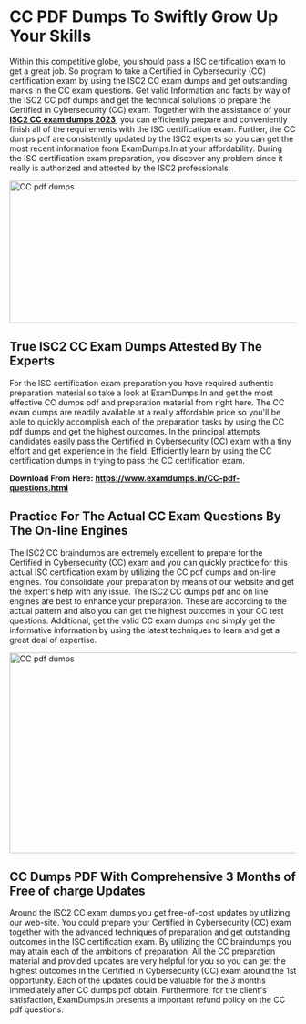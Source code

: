 <h1><strong>CC PDF Dumps To Swiftly Grow Up Your Skills</strong></h1>
<p>Within this competitive globe, you should pass a ISC certification exam to get a great job. So program to take a Certified in Cybersecurity (CC) certification exam by using the ISC2 CC exam dumps and get outstanding marks in the CC exam questions. Get valid Information and facts by way of the ISC2 CC pdf dumps and get the technical solutions to prepare the Certified in Cybersecurity (CC) exam. Together with the assistance of your <strong><a href="https://www.examdumps.in/CC-pdf-questions.html">ISC2 CC exam dumps 2023</a></strong>, you can efficiently prepare and conveniently finish all of the requirements with the ISC certification exam. Further, the CC dumps pdf are consistently updated by the ISC2 experts so you can get the most recent information from ExamDumps.In at your affordability. During the ISC certification exam preparation, you discover any problem since it really is authorized and attested by the ISC2 professionals.</p>
<p><img src="https://i.ibb.co/zxJwW90/Copy-of-Online-Classes-Twitter-header-post-Made-with-Poster-My-Wall-1.png" alt="CC pdf dumps" width="750" height="250" /></p>
<h2><strong>True ISC2 CC Exam Dumps Attested By The Experts</strong></h2>
<p>For the ISC certification exam preparation you have required authentic preparation material so take a look at ExamDumps.In and get the most effective CC dumps pdf and preparation material from right here. The CC exam dumps are readily available at a really affordable price so you'll be able to quickly accomplish each of the preparation tasks by using the CC pdf dumps and get the highest outcomes. In the principal attempts candidates easily pass the Certified in Cybersecurity (CC) exam with a tiny effort and get experience in the field. Efficiently learn by using the CC certification dumps in trying to pass the CC certification exam.</p>
<p><strong>Download From Here:&nbsp;<a href="https://www.examdumps.in/CC-pdf-questions.html">https://www.examdumps.in/CC-pdf-questions.html</a></strong></p>
<h2><strong>Practice For The Actual CC Exam Questions By The On-line Engines</strong></h2>
<p>The ISC2 CC braindumps are extremely excellent to prepare for the Certified in Cybersecurity (CC) exam and you can quickly practice for this actual ISC certification exam by utilizing the CC pdf dumps and on-line engines. You consolidate your preparation by means of our website and get the expert's help with any issue. The ISC2 CC dumps pdf and on line engines are best to enhance your preparation. These are according to the actual pattern and also you can get the highest outcomes in your CC test questions. Additional, get the valid CC exam dumps and simply get the informative information by using the latest techniques to learn and get a great deal of expertise.</p>
<p><a href="https://www.examdumps.in/CC-pdf-questions.html"><img src="https://i.ibb.co/QkNtdwY/Copy-of-Zoom-Online-Classes-Facebook-Share-Po-Made-with-Poster-My-Wall-1.jpg" alt="CC pdf dumps" width="670" height="352" /></a></p>
<h2><strong>CC Dumps PDF With Comprehensive 3 Months of Free of charge Updates</strong></h2>
<p>Around the ISC2 CC exam dumps you get free-of-cost updates by utilizing our web-site. You could prepare your Certified in Cybersecurity (CC) exam together with the advanced techniques of preparation and get outstanding outcomes in the ISC certification exam. By utilizing the CC braindumps you may attain each of the ambitions of preparation. All the CC preparation material and provided updates are very helpful for you so you can get the highest outcomes in the Certified in Cybersecurity (CC) exam around the 1st opportunity. Each of the updates could be valuable for the 3 months immediately after CC dumps pdf obtain. Furthermore, for the client's satisfaction, ExamDumps.In presents a important refund policy on the CC pdf questions.</p>
